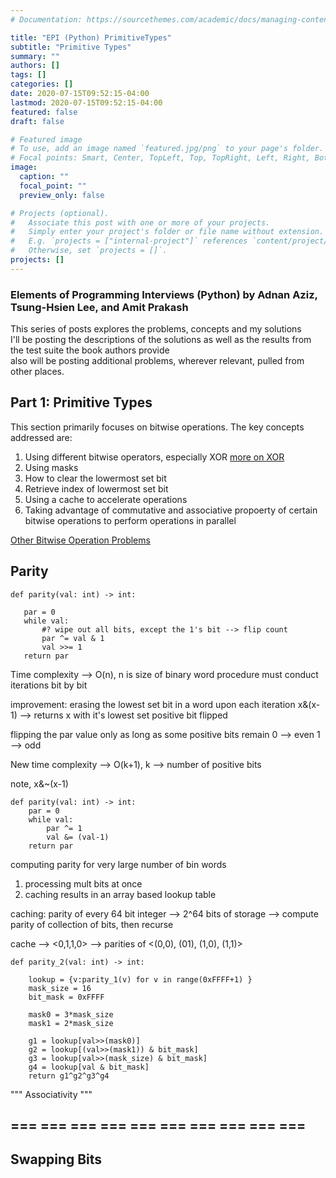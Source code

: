 ```yaml
---
# Documentation: https://sourcethemes.com/academic/docs/managing-content/

title: "EPI (Python) PrimitiveTypes"
subtitle: "Primitive Types"
summary: ""
authors: []
tags: []
categories: []
date: 2020-07-15T09:52:15-04:00
lastmod: 2020-07-15T09:52:15-04:00
featured: false
draft: false

# Featured image
# To use, add an image named `featured.jpg/png` to your page's folder.
# Focal points: Smart, Center, TopLeft, Top, TopRight, Left, Right, BottomLeft, Bottom, BottomRight.
image:
  caption: ""
  focal_point: ""
  preview_only: false

# Projects (optional).
#   Associate this post with one or more of your projects.
#   Simply enter your project's folder or file name without extension.
#   E.g. `projects = ["internal-project"]` references `content/project/deep-learning/index.md`.
#   Otherwise, set `projects = []`.
projects: []
---
```


### Elements of Programming Interviews (Python) by Adnan Aziz, Tsung-Hsien Lee, and Amit Prakash
This series of posts explores the problems, concepts and my solutions <br>
I'll be posting the descriptions of the solutions as well as the results from the test suite the book authors provide <br>
also will be posting additional problems, wherever relevant, pulled from other places.

## Part 1: Primitive Types

This section primarily focuses on bitwise operations. 
The key concepts addressed are:
  1) Using different bitwise operators, especially XOR
  [more on XOR](https://hackernoon.com/xor-the-magical-bit-wise-operator-24d3012ed821)
  2) Using masks
  3) How to clear the lowermost set bit
  4) Retrieve index of lowermost set bit
  5) Using a cache to accelerate operations
  6) Taking advantage of commutative and associative propoerty of certain bitwise operations to perform operations in parallel

[Other Bitwise Operation Problems](https://medium.com/@codingfreak/bit-manipulation-interview-questions-and-practice-problems-27c0e71412e7)

##  Parity 
 ```
def parity(val: int) -> int:

    par = 0
    while val:
        #? wipe out all bits, except the 1's bit --> flip count
        par ^= val & 1
        val >>= 1
    return par

```
Time complexity --> O(n), n is size of binary word 
procedure must conduct iterations bit by bit

improvement: erasing the lowest set bit in a word upon each iteration 
x&(x-1) --> returns x with it's lowest set positive bit flipped

flipping the par value only as long as some positive bits remain
0 --> even
1 --> odd

New time complexity --> O(k+1), k --> number of positive bits

note, x&~(x-1)

```
def parity(val: int) -> int:
    par = 0
    while val:
        par ^= 1
        val &= (val-1)
    return par

```
computing parity for very large number of bin words
1) processing mult bits at once
2) caching results in an array based lookup table 

caching:
parity of every 64 bit integer --> 2^64 bits of storage
--> compute parity of collection of bits, then recurse

cache --> <0,1,1,0> --> parities of <(0,0), (01), (1,0), (1,1)>

```
def parity_2(val: int) -> int:

    lookup = {v:parity_1(v) for v in range(0xFFFF+1) }
    mask_size = 16
    bit_mask = 0xFFFF

    mask0 = 3*mask_size
    mask1 = 2*mask_size

    g1 = lookup[val>>(mask0)]
    g2 = lookup[(val>>(mask1)) & bit_mask]
    g3 = lookup[val>>(mask_size) & bit_mask]
    g4 = lookup[val & bit_mask]
    return g1^g2^g3^g4
```


"""
Associativity
"""


## === === === === === === === === === === 
## Swapping Bits 



